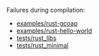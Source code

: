 Failures during compilation:
- [examples/rust-gcoap](examples/rust-gcoap/compilation.failed)
- [examples/rust-hello-world](examples/rust-hello-world/compilation.failed)
- [tests/rust_libs](tests/rust_libs/compilation.failed)
- [tests/rust_minimal](tests/rust_minimal/compilation.failed)
